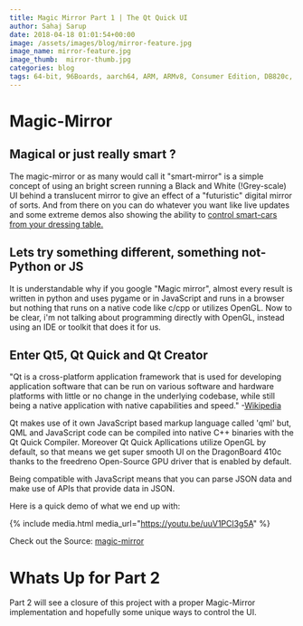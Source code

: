 ```yaml
---
title: Magic Mirror Part 1 | The Qt Quick UI
author: Sahaj Sarup
date: 2018-04-18 01:01:54+00:00
image: /assets/images/blog/mirror-feature.jpg
image_name: mirror-feature.jpg
image_thumb:  mirror-thumb.jpg
categories: blog
tags: 64-bit, 96Boards, aarch64, ARM, ARMv8, Consumer Edition, DB820c, hiKey, MRAA, GPIO, I2C, UART, qt5
---
```


# Magic-Mirror

## Magical or just really smart ?

The magic-mirror or as many would call it "smart-mirror" is a simple concept of using an bright screen running a Black and White (!Grey-scale) UI behind a translucent mirror to give an effect of a "futuristic" digital mirror of sorts. And from there on you can do whatever you want like live updates and some extreme demos also showing the ability to [control smart-cars from your dressing table.](https://www.youtube.com/watch?v=frP1UjUR8EM)

## Lets try something different, something not-Python or JS

It is understandable why if you google "Magic mirror", almost every result is written in python and uses pygame or in JavaScript and runs in a browser but nothing that runs on a native code like c/cpp or utilizes OpenGL. Now to be clear, i'm not talking about programming directly with OpenGL, instead using an IDE or toolkit that does it for us.

## Enter Qt5, Qt Quick and Qt Creator

"Qt is a cross-platform application framework that is used for developing application software that can be run on various software and hardware platforms with little or no change in the underlying codebase, while still being a native application with native capabilities and speed." -[Wikipedia](https://en.wikipedia.org/wiki/Qt_(software))

Qt makes use of it own JavaScript based markup language called 'qml' but, QML and JavaScript code can be compiled into native C++ binaries with the Qt Quick Compiler. Moreover Qt Quick Apllications utilize OpenGL by default, so that means we get super smooth UI on the DragonBoard 410c thanks to the freedreno Open-Source GPU driver that is enabled by default.

Being compatible with JavaScript means that you can parse JSON data and make use of APIs that provide data in JSON.

Here is a quick demo of what we end up with:

{% include media.html media_url="https://youtu.be/uuV1PCl3g5A" %}

Check out the Source: [magic-mirror](https://github.com/96boards-projects/magic-mirror)

# Whats Up for Part 2

Part 2 will see a closure of this project with a proper Magic-Mirror implementation and hopefully some unique ways to control the UI.
